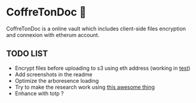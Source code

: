 # CoffreTonDoc 🔐

CoffreTonDoc is a online vault which includes client-side files encryption and connexion with etherum account.

## TODO LIST

-   Encrypt files before uploading to s3 using eth address (working in [test](pages/test2.vue))
-   Add screenshots in the readme
-   Optimize the arboresence loading
-   Try to make the research work using [this awesome thing](https://github.com/tantaraio/voy)
-   Enhance with totp ?
